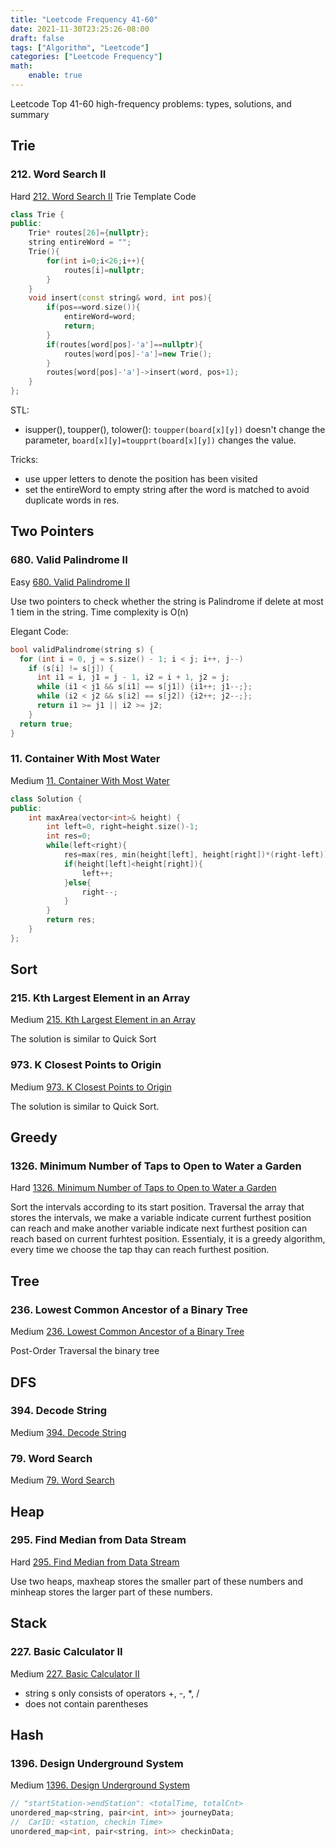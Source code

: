```yaml
---
title: "Leetcode Frequency 41-60"
date: 2021-11-30T23:25:26-08:00
draft: false
tags: ["Algorithm", "Leetcode"]
categories: ["Leetcode Frequency"]
math:
    enable: true
---
```

Leetcode Top 41-60 high-frequency problems: types, solutions, and summary

<!--more-->

## Trie

### 212. Word Search II

Hard
[212. Word Search II](https://leetcode.com/problems/word-search-ii/)
Trie Template Code

```C++
class Trie {
public:
    Trie* routes[26]={nullptr};
    string entireWord = "";
    Trie(){
        for(int i=0;i<26;i++){
            routes[i]=nullptr;
        }
    }
    void insert(const string& word, int pos){
        if(pos==word.size()){
            entireWord=word;
            return;
        }
        if(routes[word[pos]-'a']==nullptr){
            routes[word[pos]-'a']=new Trie();
        }
        routes[word[pos]-'a']->insert(word, pos+1);
    }
};
```

STL:

* isupper(), toupper(), tolower(): `toupper(board[x][y])` doesn't change the parameter, `board[x][y]=toupprt(board[x][y])` changes the value.

Tricks:

* use upper letters to denote the position has been visited
* set the entireWord to empty string after the word is matched to avoid duplicate words in res.

## Two Pointers

### 680. Valid Palindrome II

Easy
[680. Valid Palindrome II](https://leetcode.com/problems/valid-palindrome-ii/)

Use two pointers to check whether the string is Palindrome if delete at most 1 tiem in the string. Time complexity  is O(n)

Elegant Code:

```C++
bool validPalindrome(string s) {
  for (int i = 0, j = s.size() - 1; i < j; i++, j--)
    if (s[i] != s[j]) {
      int i1 = i, j1 = j - 1, i2 = i + 1, j2 = j;
      while (i1 < j1 && s[i1] == s[j1]) {i1++; j1--;};
      while (i2 < j2 && s[i2] == s[j2]) {i2++; j2--;};
      return i1 >= j1 || i2 >= j2;
    }
  return true;
}
```

### 11. Container With Most Water

Medium
[11. Container With Most Water](https://leetcode.com/problems/container-with-most-water/)

```C++
class Solution {
public:
    int maxArea(vector<int>& height) {
        int left=0, right=height.size()-1;
        int res=0;
        while(left<right){
            res=max(res, min(height[left], height[right])*(right-left));
            if(height[left]<height[right]){
                left++;
            }else{
                right--;
            }
        }
        return res;
    }
};
```

## Sort

### 215. Kth Largest Element in an Array

Medium
[215. Kth Largest Element in an Array](https://leetcode.com/problems/kth-largest-element-in-an-array/)

The solution is similar to Quick Sort

### 973. K Closest Points to Origin

Medium
[973. K Closest Points to Origin](https://leetcode.com/problems/k-closest-points-to-origin/)

The solution is similar to Quick Sort.

## Greedy

### 1326. Minimum Number of Taps to Open to Water a Garden

Hard
[1326. Minimum Number of Taps to Open to Water a Garden](https://leetcode.com/problems/minimum-number-of-taps-to-open-to-water-a-garden/)

Sort the intervals according to its start position. Traversal the array that stores the intervals, we make a variable indicate current furthest position can reach and make another variable indicate next furthest position can reach based on current furhtest position. Essentialy, it is a greedy algorithm, every time we choose the tap thay can reach furthest position.

## Tree

### 236. Lowest Common Ancestor of a Binary Tree

Medium
[236. Lowest Common Ancestor of a Binary Tree](https://leetcode.com/problems/lowest-common-ancestor-of-a-binary-tree/)

Post-Order Traversal the binary tree

## DFS

### 394. Decode String

Medium
[394. Decode String](https://leetcode.com/problems/decode-string/)

### 79. Word Search

Medium
[79. Word Search](https://leetcode.com/problems/word-search/)

## Heap

### 295. Find Median from Data Stream

Hard
[295. Find Median from Data Stream](https://leetcode.com/problems/find-median-from-data-stream/)

Use two heaps, maxheap stores the smaller part of these numbers and minheap stores the larger part of these numbers.

## Stack

### 227. Basic Calculator II

Medium
[227. Basic Calculator II](https://leetcode.com/problems/basic-calculator-ii/)

* string s only consists of operators +, -, *, /
* does not contain parentheses

## Hash

### 1396. Design Underground System

Medium
[1396. Design Underground System](https://leetcode.com/problems/design-underground-system/)

```C++
// "startStation->endStation": <totalTime, totalCnt>
unordered_map<string, pair<int, int>> journeyData;
//  CarID: <station, checkin Time>
unordered_map<int, pair<string, int>> checkinData;
```
